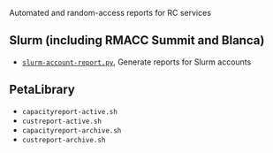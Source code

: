 Automated and random-access reports for RC services


## Slurm (including RMACC Summit and Blanca)

* [`slurm-account-report.py`](slurm-account-report.md), Generate reports for Slurm accounts


## PetaLibrary

* `capacityreport-active.sh`
* `custreport-active.sh`
* `capacityreport-archive.sh`
* `custreport-archive.sh`
